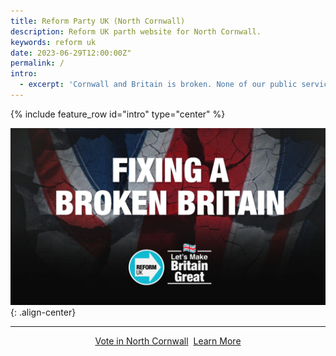 ```yaml
---
title: Reform Party UK (North Cornwall)
description: Reform UK parth website for North Cornwall.
keywords: reform uk
date: 2023-06-29T12:00:00Z"
permalink: /
intro:
  - excerpt: 'Cornwall and Britain is broken. None of our public services work any more. In 2023, we have the highest taxes in 70 years and yet public services continue to get **worse** by the day.'
---
```


{% include feature_row id="intro" type="center" %}

[![ fixing broken Britain](/assets/images/home/fixing-a-broken-britain-1600x900.jpg)](https://assets.nationbuilder.com/reformuk/pages/19/attachments/original/1672927299/Reform_UK_Prospects_2023.pdf){: .align-center}

***

<div style="text-align:center;">
    <a href="/vote" class="btn btn--success btn--x-large">Vote in North Cornwall</a>&nbsp;
    <a href="/policies" class="btn btn--info btn--x-large">Learn More</a>
</div>
